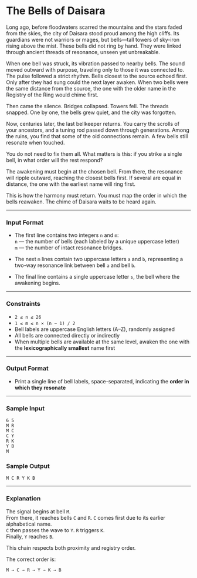 # The Bells of Daisara

Long ago, before floodwaters scarred the mountains and the stars faded from the skies, the city of Daisara stood proud among the high cliffs. Its guardians were not warriors or mages, but bells—tall towers of sky-iron rising above the mist. These bells did not ring by hand. They were linked through ancient threads of resonance, unseen yet unbreakable.

When one bell was struck, its vibration passed to nearby bells. The sound moved outward with purpose, traveling only to those it was connected to. The pulse followed a strict rhythm. Bells closest to the source echoed first. Only after they had sung could the next layer awaken. When two bells were the same distance from the source, the one with the older name in the Registry of the Ring would chime first.

Then came the silence. Bridges collapsed. Towers fell. The threads snapped. One by one, the bells grew quiet, and the city was forgotten.

Now, centuries later, the last bellkeeper returns. You carry the scrolls of your ancestors, and a tuning rod passed down through generations. Among the ruins, you find that some of the old connections remain. A few bells still resonate when touched.

You do not need to fix them all. What matters is this: if you strike a single bell, in what order will the rest respond?

The awakening must begin at the chosen bell. From there, the resonance will ripple outward, reaching the closest bells first. If several are equal in distance, the one with the earliest name will ring first.

This is how the harmony must return. You must map the order in which the bells reawaken. The chime of Daisara waits to be heard again.

---

### **Input Format**
- The first line contains two integers `n` and `m`:  
  `n` — the number of bells (each labeled by a unique uppercase letter)  
  `m` — the number of intact resonance bridges.

- The next `m` lines contain two uppercase letters `a` and `b`, representing a two-way resonance link between bell `a` and bell `b`.

- The final line contains a single uppercase letter `s`, the bell where the awakening begins.

---

### **Constraints**
- `2 ≤ n ≤ 26`
- `1 ≤ m ≤ n × (n − 1) / 2`
- Bell labels are uppercase English letters (A–Z), randomly assigned
- All bells are connected directly or indirectly
- When multiple bells are available at the same level, awaken the one with the **lexicographically smallest** name first

---

### **Output Format**
- Print a single line of bell labels, space-separated, indicating the **order in which they resonate**

---

### **Sample Input**
```
6 5
M R
M C
C Y
R K
Y B
M
```

### **Sample Output**
```
M C R Y K B
```

---

### **Explanation**

The signal begins at bell `M`.  
From there, it reaches bells `C` and `R`. `C` comes first due to its earlier alphabetical name.  
`C` then passes the wave to `Y`. `R` triggers `K`.  
Finally, `Y` reaches `B`.

This chain respects both proximity and registry order.

The correct order is:
```
M → C → R → Y → K → B
```

